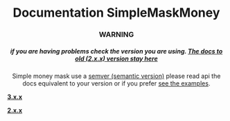 <h1 align="center">Documentation SimpleMaskMoney</h1>
<h3 align="center"><b>WARNING</b></h3>
<h5 align="center">
  if you are having problems check the version you are using.
  <a href="docs/#old">
    The docs to old (2.x.x) version stay <b>here</b>
  </a>
</h5>

<p align="center">
  Simple money mask use a <a href="https://semver.org/">semver (semantic version)</a> please read api the docs equivalent to your version or if you prefer <a href="../examples/#readme">see the examples</a>.
</p>

[**3.x.x**](examples/#3.x.x)

[**2.x.x**](examples/#2.x.x)
